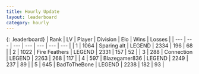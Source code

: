 ```yaml
---
title: Hourly Update
layout: leaderboard
category: hourly
---
```


{: .leaderboard}
| Rank | LV | Player | Division | Elo | Wins | Losses |
| --- | --- | --- | --- | --- | --- | --- |
| <span data-change="0">1</span> | 1064 | <span title="ID: 203132">Sparing alt</span> | LEGEND | <span data-change="0">2334</span> | <span data-change="0">196</span> | <span data-change="0">68</span> |
| <span data-change="0">2</span> | 1022 | <span title="ID: 357425">Fire Feathers</span> | LEGEND | <span data-change="0">2331</span> | <span data-change="0">157</span> | <span data-change="0">52</span> |
| <span data-change="0">3</span> | 288 | <span title="ID: 539711">Connection</span> | LEGEND | <span data-change="0">2263</span> | <span data-change="0">268</span> | <span data-change="0">117</span> |
| <span data-change="1">4</span> | 597 | <span title="ID: 454722">Blazegamer836</span> | LEGEND | <span data-change="0">2249</span> | <span data-change="0">237</span> | <span data-change="0">89</span> |
| <span data-change="-1">5</span> | 645 | <span title="ID: 391169">BadToTheBone</span> | LEGEND | <span data-change="-17">2238</span> | <span data-change="1">182</span> | <span data-change="2">93</span> |